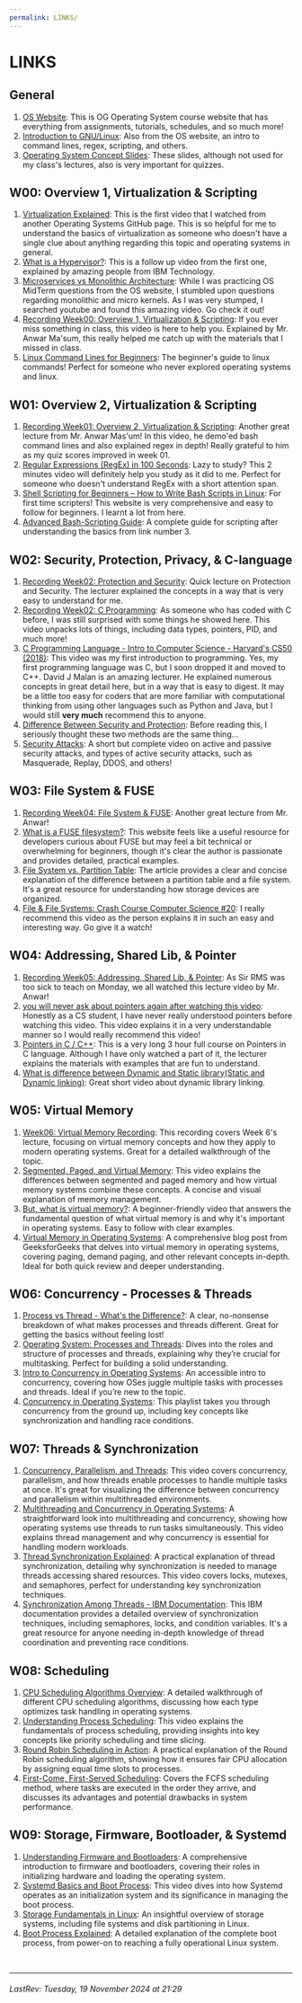 ```yaml
---
permalink: LINKS/
---
```


# LINKS

## General
1. [OS Website](https://os.vlsm.org/#idx03): This is OG Operating System course website that has everything from assignments, tutorials, schedules, and so much more!
2. [Introduction to GNU/Linux](https://doit.vlsm.org/038.html): Also from the OS website, an intro to command lines, regex, scripting, and others.
3. [Operating System Concept Slides](https://codex.cs.yale.edu/avi/os-book/OS10/slide-dir/): These slides, although not used for my class's lectures, also is very important for quizzes.

## W00: Overview 1, Virtualization & Scripting 
1. [Virtualization Explained](https://www.youtube.com/watch?v=FZR0rG3HKIk&t=204s): This is the first video that I watched from another Operating Systems GitHub page. This is so helpful for me to understand the basics of virtualization as someone who doesn't have a single clue about anything regarding this topic and operating systems in general.
2. [What is a Hypervisor?](https://www.youtube.com/watch?v=LMAEbB2a50M): This is a follow up video from the first one, explained by amazing people from IBM Technology.
3. [Microservices vs Monolithic Architecture](https://www.youtube.com/watch?v=6-Wu178sOEE): While I was practicing OS MidTerm questions from the OS website, I stumbled upon questions regarding monolithic and micro kernels. As I was very stumped, I searched youtube and found this amazing video. Go check it out!
4. [Recording Week00: Overview 1, Virtualization & Scripting](https://www.youtube.com/watch?v=0Fa9B-HZFtY): If you ever miss something in class, this video is here to help you. Explained by Mr. Anwar Ma'sum, this really helped me catch up with the materials that I missed in class.
5. [Linux Command Lines for Beginners](https://ubuntu.com/tutorials/command-line-for-beginners#1-overview): The beginner's guide to linux commands! Perfect for someone who never explored operating systems and linux. 

## W01: Overview 2, Virtualization & Scripting
1. [Recording Week01: Overview 2, Virtualization & Scripting](https://www.youtube.com/watch?v=xFjdbPBNbto): Another great lecture from Mr. Anwar Mas'um! In this video, he demo'ed bash command lines and also explained regex in depth! Really grateful to him as my quiz scores improved in week 01.
2. [Regular Expressions (RegEx) in 100 Seconds](https://www.youtube.com/watch?v=sXQxhojSdZM): Lazy to study? This 2 minutes video will definitely help you study as it did to me. Perfect for someone who doesn't understand RegEx with a short attention span.
3. [Shell Scripting for Beginners – How to Write Bash Scripts in Linux](https://www.freecodecamp.org/news/shell-scripting-crash-course-how-to-write-bash-scripts-in-linux/): For first time scripters! This website is very comprehensive and easy to follow for beginners. I learnt a lot from here.
4. [Advanced Bash-Scripting Guide](https://tldp.org/LDP/abs/abs-guide.pdf): A complete guide for scripting after understanding the basics from link number 3.

## W02: Security, Protection, Privacy, & C-language
1. [Recording Week02: Protection and Security](https://www.youtube.com/watch?v=QpmAKN9j2ks): Quick lecture on Protection and Security. The lecturer explained the concepts in a way that is very easy to understand for me.
2. [Recording Week02: C Programming](https://www.youtube.com/watch?v=F_o4mjBVbio&t=4595s): As someone who has coded with C before, I was still surprised with some things he showed here. This video unpacks lots of things, including data types, pointers, PID, and much more!
3. [C Programming Language - Intro to Computer Science - Harvard's CS50 (2018)](https://www.youtube.com/watch?v=ix5jPkxsr7M): This video was my first introduction to programming. Yes, my first programming language was C, but I soon dropped it and moved to C++. David J Malan is an amazing lecturer. He explained numerous concepts in great detail here, but in a way that is easy to digest. It may be a little too easy for coders that are more familiar with computational thinking from using other languages such as Python and Java, but I would still **very much** recommend this to anyone.
4. [Difference Between Security and Protection](https://www.geeksforgeeks.org/difference-between-security-and-protection/): Before reading this, I seriously thought these two methods are the same thing...
5. [Security Attacks](https://www.youtube.com/watch?v=yIm0Ol9Dg4Y): A short but complete video on active and passive security attacks, and types of active security attacks, such as Masquerade, Replay, DDOS, and others!

## W03: File System & FUSE
1. [Recording Week04: File System & FUSE](https://www.youtube.com/watch?v=PBkZynNIZWk): Another great lecture from Mr. Anwar!
2. [What is a FUSE filesystem?](https://medium.com/@goamaral/fuse-filesystem-b44768f27aa2): This website feels like a useful resource for developers curious about FUSE but may feel a bit technical or overwhelming for beginners, though it's clear the author is passionate and provides detailed, practical examples.
3. [File System vs. Partition Table](https://www.pitsdatarecovery.co.uk/blog/file-system-vs-partition-table/): The article provides a clear and concise explanation of the difference between a partition table and a file system. It's a great resource for understanding how storage devices are organized.
4. [File & File Systems: Crash Course Computer Science #20](https://www.youtube.com/watch?v=KN8YgJnShPM): I really recommend this video as the person explains it in such an easy and interesting way. Go give it a watch!

## W04: Addressing, Shared Lib, & Pointer
1. [Recording Week05: Addressing, Shared Lib, & Pointer](https://www.youtube.com/watch?v=uFj7mKNq1t0): As Sir RMS was too sick to teach on Monday, we all watched this lecture video by Mr. Anwar!
2. [you will never ask about pointers again after watching this video](https://www.youtube.com/watch?v=2ybLD6_2gKM): Honestly as a CS student, I have never really understood pointers before watching this video. This video explains it in a very understandable manner so I would really recommend this video!
3. [Pointers in C / C++](https://www.youtube.com/watch?v=zuegQmMdy8M): This is a very long 3 hour full course on Pointers in C language. Although I have only watched a part of it, the lecturer explains the materials with examples that are fun to understand.
4. [What is difference between Dynamic and Static library(Static and Dynamic linking)](https://www.youtube.com/watch?v=eW5he5uFBNM): Great short video about dynamic library linking.

## W05: Virtual Memory
1. [Week06: Virtual Memory Recording](https://www.youtube.com/watch?v=y0LkcoFO1jU): This recording covers Week 6's lecture, focusing on virtual memory concepts and how they apply to modern operating systems. Great for a detailed walkthrough of the topic.
2. [Segmented, Paged, and Virtual Memory](https://www.youtube.com/watch?v=p9yZNLeOj4s): This video explains the differences between segmented and paged memory and how virtual memory systems combine these concepts. A concise and visual explanation of memory management.
3. [But, what is virtual memory?](https://www.youtube.com/watch?v=A9WLYbE0p-I): A beginner-friendly video that answers the fundamental question of what virtual memory is and why it's important in operating systems. Easy to follow with clear examples.
4. [Virtual Memory in Operating Systems](https://www.geeksforgeeks.org/virtual-memory-in-operating-system/): A comprehensive blog post from GeeksforGeeks that delves into virtual memory in operating systems, covering paging, demand paging, and other relevant concepts in-depth. Ideal for both quick review and deeper understanding.

## W06: Concurrency - Processes & Threads
1. [Process vs Thread - What's the Difference?](https://www.youtube.com/watch?v=-pL2fAdb7Kw): A clear, no-nonsense breakdown of what makes processes and threads different. Great for getting the basics without feeling lost!
2. [Operating System: Processes and Threads](https://www.youtube.com/watch?v=olYdb0DdGtM): Dives into the roles and structure of processes and threads, explaining why they’re crucial for multitasking. Perfect for building a solid understanding.
3. [Intro to Concurrency in Operating Systems](https://www.youtube.com/watch?v=Dhf-DYO1K78): An accessible intro to concurrency, covering how OSes juggle multiple tasks with processes and threads. Ideal if you’re new to the topic.
4. [Concurrency in Operating Systems](https://www.youtube.com/watch?v=OrM7nZcxXZU&list=PLBlnK6fEyqRgKl0MbI6kbI5ffNt7BF8Fn): This playlist takes you through concurrency from the ground up, including key concepts like synchronization and handling race conditions.

## W07: Threads & Synchronization
1. [Concurrency, Parallelism, and Threads](https://www.youtube.com/watch?v=Z5D3z3AzXII): This video covers concurrency, parallelism, and how threads enable processes to handle multiple tasks at once. It's great for visualizing the difference between concurrency and parallelism within multithreaded environments.
2. [Multithreading and Concurrency in Operating Systems](https://www.youtube.com/watch?v=ewzdFxTbwBM): A straightforward look into multithreading and concurrency, showing how operating systems use threads to run tasks simultaneously. This video explains thread management and why concurrency is essential for handling modern workloads.
3. [Thread Synchronization Explained](https://www.youtube.com/watch?v=XWWfpKFmXpY): A practical explanation of thread synchronization, detailing why synchronization is needed to manage threads accessing shared resources. This video covers locks, mutexes, and semaphores, perfect for understanding key synchronization techniques.
4. [Synchronization Among Threads - IBM Documentation](https://www.ibm.com/docs/en/i/7.3?topic=techniques-synchronization-among-threads): This IBM documentation provides a detailed overview of synchronization techniques, including semaphores, locks, and condition variables. It's a great resource for anyone needing in-depth knowledge of thread coordination and preventing race conditions.

## W08: Scheduling
1. [CPU Scheduling Algorithms Overview](https://youtu.be/Gzic0dI3qQc?t=5028): A detailed walkthrough of different CPU scheduling algorithms, discussing how each type optimizes task handling in operating systems.
2. [Understanding Process Scheduling](https://youtu.be/2h3eWaPx8SA?si=Pofef8tlR8ggwsDE): This video explains the fundamentals of process scheduling, providing insights into key concepts like priority scheduling and time slicing.
3. [Round Robin Scheduling in Action](https://youtu.be/Jkmy2YLUbUY?si=0zAdeN23i_lCKyMS): A practical explanation of the Round Robin scheduling algorithm, showing how it ensures fair CPU allocation by assigning equal time slots to processes.
4. [First-Come, First-Served Scheduling](https://youtu.be/K-Q85-gRmaA?si=OYo59INYrxJucCHe): Covers the FCFS scheduling method, where tasks are executed in the order they arrive, and discusses its advantages and potential drawbacks in system performance. 

## W09: Storage, Firmware, Bootloader, & Systemd
1. [Understanding Firmware and Bootloaders](https://www.youtube.com/watch?v=UI9M2X6Z6Vs): A comprehensive introduction to firmware and bootloaders, covering their roles in initializing hardware and loading the operating system.
2. [Systemd Basics and Boot Process](https://youtu.be/3YfZcNUhBKY?si=ZATe-JIVuOv8rBLS): This video dives into how Systemd operates as an initialization system and its significance in managing the boot process.
3. [Storage Fundamentals in Linux](https://youtu.be/YcRd3WMbXnE?si=rRx7gaNijhNuSG_L): An insightful overview of storage systems, including file systems and disk partitioning in Linux.
4. [Boot Process Explained](https://youtu.be/XpFsMB6FoOs?si=L-LC5_PQjyHxYw6N): A detailed explanation of the complete boot process, from power-on to reaching a fully operational Linux system.

<br>

---
###### LastRev: Tuesday, 19 November 2024 at 21:29
